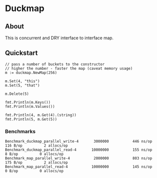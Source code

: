 # Duckmap
## About
This is concurrent and DRY interface to interface map.

## Quickstart
```golang
// pass a number of buckets to the constructor
// higher the number - faster the map (caveat memory usage)
m := duckmap.NewMap(256)

m.Set(4, "this")
m.Set(5, "that")

m.Delete(5)

fmt.Println(m.Keys())
fmt.Println(m.Values())

fmt.Println(4, m.Get(4).(string))
fmt.Println(5, m.Get(5))
```

### Benchmarks
```
Benchmark_duckmap_parallel_write-4   	 3000000	       446 ns/op	     116 B/op	       2 allocs/op
Benchmark_duckmap_parallel_read-4    	10000000	       155 ns/op	       8 B/op	       0 allocs/op
Benchmark_map_parallel_write-4       	 2000000	       803 ns/op	     175 B/op	       2 allocs/op
Benchmark_map_parallel_read-4        	10000000	       145 ns/op	       0 B/op	       0 allocs/op
```
